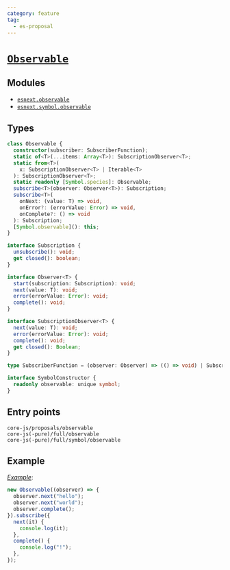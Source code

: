 ```yaml
---
category: feature
tag:
  - es-proposal
---
```


# [`Observable`](https://github.com/zenparsing/es-observable)

## Modules

- [`esnext.observable`](https://github.com/zloirock/core-js/blob/master/packages/core-js/modules/esnext.observable.js)
- [`esnext.symbol.observable`](https://github.com/zloirock/core-js/blob/master/packages/core-js/modules/esnext.symbol.observable.js)

## Types

```ts
class Observable {
  constructor(subscriber: SubscriberFunction);
  static of<T>(...items: Array<T>): SubscriptionObserver<T>;
  static from<T>(
    x: SubscriptionObserver<T> | Iterable<T>
  ): SubscriptionObserver<T>;
  static readonly [Symbol.species]: Observable;
  subscribe<T>(observer: Observer<T>): Subscription;
  subscribe<T>(
    onNext: (value: T) => void,
    onError?: (errorValue: Error) => void,
    onComplete?: () => void
  ): Subscription;
  [Symbol.observable](): this;
}

interface Subscription {
  unsubscribe(): void;
  get closed(): boolean;
}

interface Observer<T> {
  start(subscription: Subscription): void;
  next(value: T): void;
  error(errorValue: Error): void;
  complete(): void;
}

interface SubscriptionObserver<T> {
  next(value: T): void;
  error(errorValue: Error): void;
  complete(): void;
  get closed(): Boolean;
}

type SubscriberFunction = (observer: Observer) => (() => void) | Subscription;

interface SymbolConstructor {
  readonly observable: unique symbol;
}
```

## Entry points

```
core-js/proposals/observable
core-js(-pure)/full/observable
core-js(-pure)/full/symbol/observable
```

## Example

[_Example_](https://goo.gl/1LDywi):

```js
new Observable((observer) => {
  observer.next("hello");
  observer.next("world");
  observer.complete();
}).subscribe({
  next(it) {
    console.log(it);
  },
  complete() {
    console.log("!");
  },
});
```
